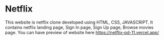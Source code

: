# Netflix
This website is netflix clone developed using HTML, CSS, JAVASCRIPT. It contains netflix landing page, Sign In page, Sign Up page, Browse movies page.
You can have preview of website here https://netflix-pd-11.vercel.app/
